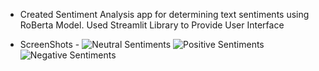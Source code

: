 - Created Sentiment Analysis app for determining text sentiments using RoBerta Model. Used Streamlit Library to Provide User Interface

- ScreenShots - 
![Neutral Sentiments](https://github.com/SearingShot/TextSentimentAnalysisApp/assets/121299642/39532d8e-ce62-45c8-a9b9-bd25d642b25e)
![Positive Sentiments](https://github.com/SearingShot/TextSentimentAnalysisApp/assets/121299642/56fe9223-92cd-43cd-8224-d6190de46ee8)
![Negative Sentiments](https://github.com/SearingShot/TextSentimentAnalysisApp/assets/121299642/ffaa48fa-415a-45f8-a2a5-4b22de73fa9f)
